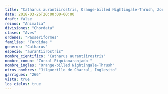 ```yaml
---
title: "Catharus aurantiirostris, Orange-billed Nightingale-Thrush, Zorzal Piquianaranjado "
date: 2018-03-26T20:00:00-00:00
draft: false
reinos: "Animalia"
divisiones: "Chordata"
clases: "Aves"
ordenes: "Passeriformes"
familias: "Turdidae "
generos: "Catharus"
especie: "aurantiirostris"
nombre_cientifico: "Catharus aurantiirostris"
nombre_comun: "Zorzal Piquianaranjado "
nombre_ingles: "Orange-billed Nightingale-Thrush"
otros_nombres: "Jilguerillo de Charral, Inglesito"
garrigues: "266"
vista: true
los_cielos: true
---
```

